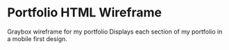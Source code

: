 # Portfolio HTML Wireframe
Graybox wireframe for my portfolio
Displays each section of my portfolio in a mobile first design.
